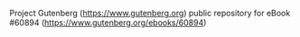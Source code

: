 Project Gutenberg (https://www.gutenberg.org) public repository for
eBook #60894 (https://www.gutenberg.org/ebooks/60894)
